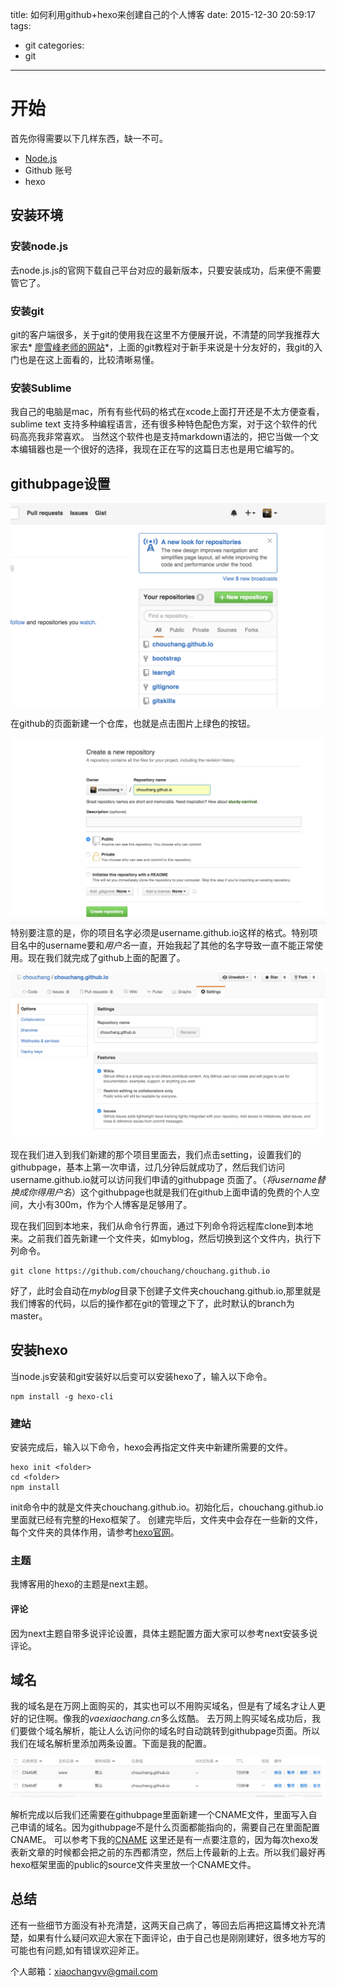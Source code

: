title: 如何利用github+hexo来创建自己的个人博客
date: 2015-12-30 20:59:17
tags: 
- git
categories: 
- git

---


# 开始

首先你得需要以下几样东西，缺一不可。

* [Node.js](https://nodejs.org/en/)
* Github 账号
* hexo

## 安装环境

### 安装node.js
去node.js.js的官网下载自己平台对应的最新版本，只要安装成功，后来便不需要管它了。

### 安装git
git的客户端很多，关于git的使用我在这里不方便展开说，不清楚的同学我推荐大家去* [廖雪峰老师的网站](http://www.liaoxuefeng.com/)*，上面的git教程对于新手来说是十分友好的，我git的入门也是在这上面看的，比较清晰易懂。

### 安装Sublime
我自己的电脑是mac，所有有些代码的格式在xcode上面打开还是不太方便查看，sublime text 支持多种编程语言，还有很多种特色配色方案，对于这个软件的代码高亮我非常喜欢。
当然这个软件也是支持markdown语法的，把它当做一个文本编辑器也是一个很好的选择，我现在正在写的这篇日志也是用它编写的。
<!-- more -->
## githubpage设置

![](/images/github截图.png)

在github的页面新建一个仓库，也就是点击图片上绿色的按钮。

![](/images/github截图2.png)
特别要注意的是，你的项目名字必须是username.github.io这样的格式。特别项目名中的username要和*用户名*一直，开始我起了其他的名字导致一直不能正常使用。现在我们就完成了github上面的配置了。

![](/images/github截图3.png)

现在我们进入到我们新建的那个项目里面去，我们点击setting，设置我们的githubpage，基本上第一次申请，过几分钟后就成功了，然后我们访问username.github.io就可以访问我们申请的githubpage 页面了。（*将username替换成你得用户名*）这个githubpage也就是我们在github上面申请的免费的个人空间，大小有300m，作为个人博客是足够用了。

现在我们回到本地来，我们从命令行界面，通过下列命令将远程库clone到本地来。之前我们首先新建一个文件夹，如myblog，然后切换到这个文件内，执行下列命令。
```
git clone https://github.com/chouchang/chouchang.github.io
```
好了，此时会自动在*myblog*目录下创建子文件夹chouchang.github.io,那里就是我们博客的代码，以后的操作都在git的管理之下了，此时默认的branch为master。

## 安装hexo
当node.js安装和git安装好以后变可以安装hexo了，输入以下命令。
```
npm install -g hexo-cli
```

### 建站
安装完成后，输入以下命令，hexo会再指定文件夹中新建所需要的文件。
```
hexo init <folder>
cd <folder>
npm install
```
init命令中的<folder>就是文件夹chouchang.github.io。初始化后，chouchang.github.io里面就已经有完整的Hexo框架了。
创建完毕后，文件夹中会存在一些新的文件，每个文件夹的具体作用，请参考[hexo官网](https://hexo.io/zh-cn/docs/setup.html)。

### 主题
我博客用的hexo的主题是next主题。

#### 评论
因为next主题自带多说评论设置，具体主题配置方面大家可以参考next安装多说评论。

## 域名
我的域名是在万网上面购买的，其实也可以不用购买域名，但是有了域名才让人更好的记住啊。像我的*vaexiaochang.cn*多么炫酷。
去万网上购买域名成功后，我们要做个域名解析，能让人么访问你的域名时自动跳转到githubpage页面。所以我们在域名解析里添加两条设置。下面是我的配置。

![](/images/域名解析.png)

解析完成以后我们还需要在githubpage里面新建一个CNAME文件，里面写入自己申请的域名。因为githubpage不是什么页面都能指向的，需要自己在里面配置CNAME。
可以参考下我的[CNAME](https://github.com/chouchang/chouchang.github.io/blob/master/CNAME)
这里还是有一点要注意的，因为每次hexo发表新文章的时候都会把之前的东西都清空，然后上传最新的上去。所以我们最好再hexo框架里面的public的source文件夹里放一个CNAME文件。

## 总结
还有一些细节方面没有补充清楚，这两天自己病了，等回去后再把这篇博文补充清楚，如果有什么疑问欢迎大家在下面评论，由于自己也是刚刚建好，很多地方写的可能也有问题,如有错误欢迎斧正。

个人邮箱：xiaochangvv@gmail.com

